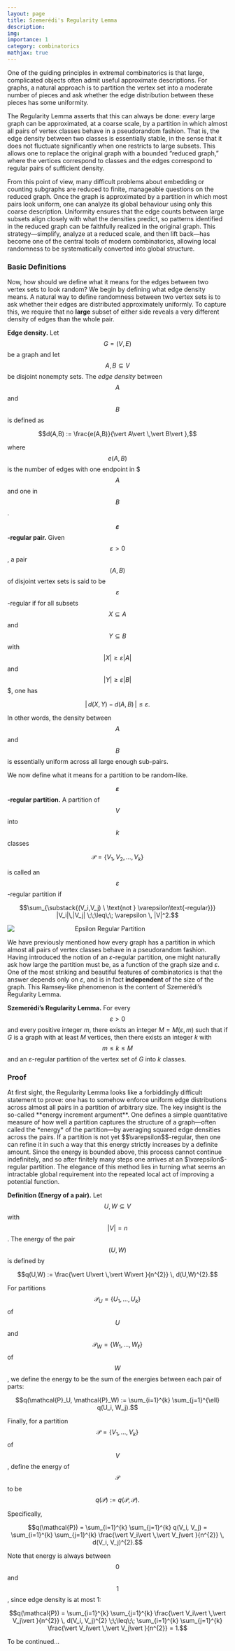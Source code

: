 ```yaml
---
layout: page
title: Szemerédi's Regularity Lemma
description: 
img: 
importance: 1
category: combinatorics
mathjax: true
---
```

<script async src="https://www.googletagmanager.com/gtag/js?id=G-0823RLC0T3"></script>
<script>
  window.dataLayer = window.dataLayer ||  [];
  function gtag(){dataLayer.push(arguments);}
  gtag('js', new Date());

  gtag('config', 'G-0823RLC0T3');
</script>

One of the guiding principles in extremal combinatorics is that large, complicated objects often admit useful approximate descriptions. For graphs, a natural approach is to partition the vertex set into a moderate number of pieces and ask whether the edge distribution between these pieces has some uniformity. 

The Regularity Lemma asserts that this can always be done: every large graph can be approximated, at a coarse scale, by a partition in which almost all pairs of vertex classes behave in a pseudorandom fashion. That is, the edge density between two classes is essentially stable, in the sense that it does not fluctuate significantly when one restricts to large subsets. This allows one to replace the original graph with a bounded “reduced graph,” where the vertices correspond to classes and the edges correspond to regular pairs of sufficient density.

From this point of view, many difficult problems about embedding or counting subgraphs are reduced to finite, manageable questions on the reduced graph. Once the graph is approximated by a partition in which most pairs look uniform, one can analyze its global behaviour using only this coarse description. Uniformity ensures that the edge counts between large subsets align closely with what the densities predict, so patterns identified in the reduced graph can be faithfully realized in the original graph. This strategy—simplify, analyze at a reduced scale, and then lift back—has become one of the central tools of modern combinatorics, allowing local randomness to be systematically converted into global structure.

<h3>Basic Definitions</h3>

Now, how should we define what it means for the edges between two vertex sets to look random? We begin by defining what edge density means. A natural way to define randomness between two vertex sets is to ask whether their edges are distributed approximately uniformly. To capture this, we require that no **large** subset of either side reveals a very different density of edges than the whole pair.

**Edge density.** Let $$G=(V,E)$$ be a graph and let $$A,B \subseteq V$$ be disjoint nonempty sets. The *edge density* between $$A$$ and $$B$$ is defined as  

$$d(A,B) := \frac{e(A,B)}{\vert A\vert \,\vert B\vert },$$  

where $$e(A,B)$$ is the number of edges with one endpoint in $$$A$$ and one in $$B$$. 

**$$\varepsilon$$-regular pair.** Given $$\varepsilon > 0$$, a pair $$(A,B)$$ of disjoint vertex sets is said to be $$\varepsilon$$-regular if for all subsets $$X \subseteq A$$ and $$Y \subseteq B$$ with $$\vert X\vert  \geq \varepsilon \vert A\vert $$ and $$\vert Y\vert  \geq \varepsilon \vert B\vert $$$, one has  

$$\bigl\vert \, d(X,Y) - d(A,B) \,\bigr\vert  \leq \varepsilon.$$

In other words, the density between $$A$$ and $$B$$ is essentially uniform across all large enough sub-pairs.

We now define what it means for a partition to be random-like.

**$$\varepsilon$$-regular partition.** A partition of $$V$$ into $$k$$ classes  

$$\mathcal{P} = \{ V_1, V_2, \ldots, V_k \}$$  

is called an $$\varepsilon$$-regular partition if  

$$\sum_{\substack{(V_i,V_j) \ \text{not } \varepsilon\text{-regular}}} |V_i|\,|V_j| \;\;\leq\;\; \varepsilon \, |V|^2.$$

<figure style="max-width: 90%; margin: 0; text-align: center;">
  <img src="/assets/img/epsilon_regular_partition.png" 
       alt="Epsilon Regular Partition" 
       style="max-width: 100%; height: auto; display: block; margin: 0 auto;">
</figure>

We have previously mentioned how every graph has a partition in which almost all pairs of vertex classes behave in a pseudorandom fashion. Having introduced the notion of an $\varepsilon$-regular partition, one might naturally ask how large the partition must be, as a function of the graph size and $\varepsilon$. One of the most striking and beautiful features of combinatorics is that the answer depends only on $\varepsilon$, and is in fact **independent** of the size of the graph. This Ramsey-like phenomenon is the content of Szemerédi’s Regularity Lemma.

**Szemerédi’s Regularity Lemma.**  For every $$\varepsilon > 0$$ and every positive integer $m$, there exists an integer $M = M(\varepsilon, m)$ such that if $G$ is a graph with at least $M$ vertices, then there exists an integer $k$ with $$m \leq k \leq M$$ and an $\varepsilon$-regular partition of the vertex set of $G$ into $k$ classes.  

<h3>Proof</h3>
At first sight, the Regularity Lemma looks like a forbiddingly difficult statement to prove: one has to somehow enforce uniform edge distributions across almost all pairs in a partition of arbitrary size. The key insight is the so-called **energy increment argument**. One defines a simple quantitative measure of how well a partition captures the structure of a graph—often called the *energy* of the partition—by averaging squared edge densities across the pairs. If a partition is not yet $$\varepsilon$$-regular, then one can refine it in such a way that this energy strictly increases by a definite amount. Since the energy is bounded above, this process cannot continue indefinitely, and so after finitely many steps one arrives at an $\varepsilon$-regular partition. The elegance of this method lies in turning what seems an intractable global requirement into the repeated local act of improving a potential function.  

**Definition (Energy of a pair).**  Let $$U, W \subseteq V$$ with $$\vert V\vert  = n$$. The energy of the pair $$(U,W)$$ is defined by  

$$q(U,W) := \frac{\vert U\vert \,\vert W\vert }{n^{2}} \, d(U,W)^{2}.$$

For partitions  $$\mathcal{P}_U = \{ U_1, \ldots, U_k \}$$ of $$U$$ and $$\mathcal{P}_W = \{ W_1, \ldots, W_\ell \}$$ of $$W$$, we define the energy to be the sum of the energies between each pair of parts:  

$$q(\mathcal{P}_U, \mathcal{P}_W) := \sum_{i=1}^{k} \sum_{j=1}^{\ell} q(U_i, W_j).$$

Finally, for a partition  $$\mathcal{P} = \{ V_1, \ldots, V_k \}$$ of $$V$$, define the energy of $$\mathcal{P}$$ to be $$q(\mathcal{P}) := q(\mathcal{P}, \mathcal{P}).$$

Specifically,  

$$q(\mathcal{P}) = \sum_{i=1}^{k} \sum_{j=1}^{k} q(V_i, V_j) = \sum_{i=1}^{k} \sum_{j=1}^{k} \frac{\vert V_i\vert \,\vert V_j\vert }{n^{2}} \, d(V_i, V_j)^{2}.$$

Note that energy is always between $$0$$ and $$1$$, since edge density is at most $1$:  

$$q(\mathcal{P}) = \sum_{i=1}^{k} \sum_{j=1}^{k} \frac{\vert V_i\vert \,\vert V_j\vert }{n^{2}} \, d(V_i, V_j)^{2} \;\;\leq\;\; \sum_{i=1}^{k} \sum_{j=1}^{k} \frac{\vert V_i\vert \,\vert V_j\vert }{n^{2}} = 1.$$

To be continued...